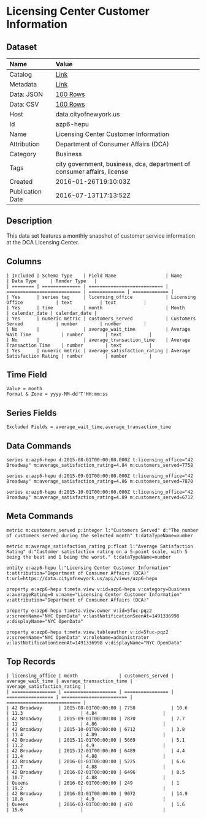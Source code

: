 # Licensing Center Customer Information

## Dataset

| Name | Value |
| :--- | :---- |
| Catalog | [Link](https://catalog.data.gov/dataset/licensing-center-customer-information) |
| Metadata | [Link](https://data.cityofnewyork.us/api/views/azp6-hepu) |
| Data: JSON | [100 Rows](https://data.cityofnewyork.us/api/views/azp6-hepu/rows.json?max_rows=100) |
| Data: CSV | [100 Rows](https://data.cityofnewyork.us/api/views/azp6-hepu/rows.csv?max_rows=100) |
| Host | data.cityofnewyork.us |
| Id | azp6-hepu |
| Name | Licensing Center Customer Information |
| Attribution | Department of Consumer Affairs (DCA) |
| Category | Business |
| Tags | city government, business, dca, department of consumer affairs, license |
| Created | 2016-01-26T19:10:03Z |
| Publication Date | 2016-07-13T17:13:52Z |

## Description

This data set features a monthly snapshot of customer service information at the DCA Licensing Center.

## Columns

```ls
| Included | Schema Type    | Field Name                  | Name                        | Data Type     | Render Type   |
| ======== | ============== | =========================== | =========================== | ============= | ============= |
| Yes      | series tag     | licensing_office            | Licensing Office            | text          | text          |
| Yes      | time           | month                       | Month                       | calendar_date | calendar_date |
| Yes      | numeric metric | customers_served            | Customers Served            | number        | number        |
| No       |                | average_wait_time           | Average Wait Time           | number        | text          |
| No       |                | average_transaction_time    | Average Transaction Time    | number        | text          |
| Yes      | numeric metric | average_satisfaction_rating | Average Satisfaction Rating | number        | number        |
```

## Time Field

```ls
Value = month
Format & Zone = yyyy-MM-dd'T'HH:mm:ss
```

## Series Fields

```ls
Excluded Fields = average_wait_time,average_transaction_time
```

## Data Commands

```ls
series e:azp6-hepu d:2015-08-01T00:00:00.000Z t:licensing_office="42 Broadway" m:average_satisfaction_rating=4.84 m:customers_served=7758

series e:azp6-hepu d:2015-09-01T00:00:00.000Z t:licensing_office="42 Broadway" m:average_satisfaction_rating=4.86 m:customers_served=7870

series e:azp6-hepu d:2015-10-01T00:00:00.000Z t:licensing_office="42 Broadway" m:average_satisfaction_rating=4.89 m:customers_served=6712
```

## Meta Commands

```ls
metric m:customers_served p:integer l:"Customers Served" d:"The number of customers served during the selected month" t:dataTypeName=number

metric m:average_satisfaction_rating p:float l:"Average Satisfaction Rating" d:"Customer satisfaction rating on a 5-point scale, with 5 being the best and 1 being the worst." t:dataTypeName=number

entity e:azp6-hepu l:"Licensing Center Customer Information" t:attribution="Department of Consumer Affairs (DCA)" t:url=https://data.cityofnewyork.us/api/views/azp6-hepu

property e:azp6-hepu t:meta.view v:id=azp6-hepu v:category=Business v:averageRating=0 v:name="Licensing Center Customer Information" v:attribution="Department of Consumer Affairs (DCA)"

property e:azp6-hepu t:meta.view.owner v:id=5fuc-pqz2 v:screenName="NYC OpenData" v:lastNotificationSeenAt=1491336998 v:displayName="NYC OpenData"

property e:azp6-hepu t:meta.view.tableauthor v:id=5fuc-pqz2 v:screenName="NYC OpenData" v:roleName=administrator v:lastNotificationSeenAt=1491336998 v:displayName="NYC OpenData"
```

## Top Records

```ls
| licensing_office | month               | customers_served | average_wait_time | average_transaction_time | average_satisfaction_rating | 
| ================ | =================== | ================ | ================= | ======================== | =========================== | 
| 42 Broadway      | 2015-08-01T00:00:00 | 7758             | 10.6              | 11.3                     | 4.84                        | 
| 42 Broadway      | 2015-09-01T00:00:00 | 7870             | 7.7               | 11                       | 4.86                        | 
| 42 Broadway      | 2015-10-01T00:00:00 | 6712             | 3.8               | 11.4                     | 4.89                        | 
| 42 Broadway      | 2015-11-01T00:00:00 | 5669             | 5.1               | 11.2                     | 4.9                         | 
| 42 Broadway      | 2015-12-01T00:00:00 | 6489             | 4.4               | 11.4                     | 4.88                        | 
| 42 Broadway      | 2016-01-01T00:00:00 | 5225             | 6.6               | 11.7                     | 4.88                        | 
| 42 Broadway      | 2016-02-01T00:00:00 | 6496             | 8.5               | 10.7                     | 4.88                        | 
| Queens           | 2016-02-01T00:00:00 | 249              | 1                 | 19.2                     |                             | 
| 42 Broadway      | 2016-03-01T00:00:00 | 9072             | 14.9              | 10.8                     | 4.9                         | 
| Queens           | 2016-03-01T00:00:00 | 470              | 1.6               | 15.6                     |                             | 
```